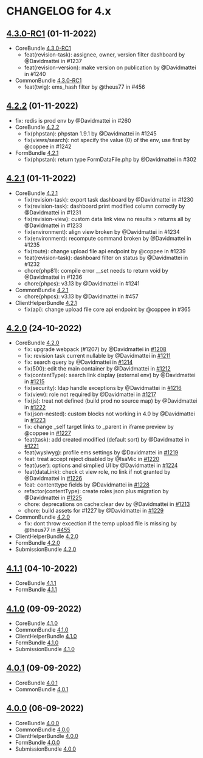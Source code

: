 CHANGELOG for 4.x
===================

## [4.3.0-RC1](https://github.com/ems-project/elasticms/releases/tag/4.3.0-RC1) (01-11-2022)
  * CoreBundle [4.3.0-RC1](https://github.com/ems-project/EMSCoreBundle/releases/tag/4.3.0-RC1)
    * feat(revision-task): assignee, owner, version filter dashboard by @Davidmattei in #1237
    * feat(revision-version): make version on publication by @Davidmattei in #1240
  * CommonBundle [4.3.0-RC1](https://github.com/ems-project/EMSCommonBundle/releases/tag/4.3.0-RC1)
    * feat(twig): ems_hash filter by @theus77 in #456

## [4.2.2](https://github.com/ems-project/elasticms/releases/tag/4.2.2) (01-11-2022)
  * fix: redis is prod env by @Davidmattei in #260
  * CoreBundle [4.2.2](https://github.com/ems-project/EMSCoreBundle/releases/tag/4.2.2)
    * fix(phpstan): phpstan 1.9.1 by @Davidmattei in #1245
    * fix(views/search): not specify the value (0) of the env, use first by @coppee in #1242
  * FormBundle [4.2.1](https://github.com/ems-project/EMSFormBundle/releases/tag/4.2.1)
    * fix(phpstan): return type FormDataFile.php by @Davidmattei in #302

## [4.2.1](https://github.com/ems-project/elasticms/releases/tag/4.2.1) (01-11-2022)
  * CoreBundle [4.2.1](https://github.com/ems-project/EMSCoreBundle/releases/tag/4.2.1)
    * fix(revision-task): export task dashboard by @Davidmattei in #1230
    * fix(revision-task): dashboard print modified column correctly by @Davidmattei in #1231
    * fix(revision-view): custom data link view no results > returns all by @Davidmattei in #1233
    * fix(environment): align view broken by @Davidmattei in #1234
    * fix(environment): recompute command broken by @Davidmattei in #1235
    * fix(route): change upload file api endpoint by @coppee in #1239   
    * feat(revision-task): dashboard filter on status by @Davidmattei in #1232
    * chore(php81): compile error __set needs to return void by @Davidmattei in #1236
    * chore(phpcs): v3.13 by @Davidmattei in #1241
  * CommonBundle [4.2.1](https://github.com/ems-project/EMSCommonBundle/releases/tag/4.2.1)
    * chore(phpcs): v3.13 by @Davidmattei in #457
  * ClientHelperBundle [4.2.1](https://github.com/ems-project/EMSClientHelperBundle/releases/tag/4.2.1)
    * fix(api): change upload file core api endpoint by @coppee in #365

## [4.2.0](https://github.com/ems-project/elasticms/releases/tag/4.2.0) (24-10-2022)
  * CoreBundle [4.2.0](https://github.com/ems-project/EMSCoreBundle/releases/tag/4.2.0)
    * fix: upgrade webpack (#1207) by @Davidmattei in [#1208](https://github.com/ems-project/EMSCoreBundle/pull/1208)
    * fix: revision task current nullable by @Davidmattei in [#1211](https://github.com/ems-project/EMSCoreBundle/pull/1211)
    * fix: search query by @Davidmattei in [#1214](https://github.com/ems-project/EMSCoreBundle/pull/1214)
    * fix(500): edit the main container by @Davidmattei in [#1212](https://github.com/ems-project/EMSCoreBundle/pull/1212)
    * fix(contentType): search link display (external env) by @Davidmattei in [#1215](https://github.com/ems-project/EMSCoreBundle/pull/1215)
    * fix(security): ldap handle exceptions by @Davidmattei in [#1216](https://github.com/ems-project/EMSCoreBundle/pull/1216)
    * fix(view): role not required by @Davidmattei in [#1217](https://github.com/ems-project/EMSCoreBundle/pull/1217)
    * fix(js): treat not defined (build prod no source map) by @Davidmattei in [#1222](https://github.com/ems-project/EMSCoreBundle/pull/1222)
    * fix(json-nested): custom blocks not working in 4.0 by @Davidmattei in [#1223](https://github.com/ems-project/EMSCoreBundle/pull/1223)
    * fix: change _self target links to _parent in iframe preview by @coppee in [#1227](https://github.com/ems-project/EMSCoreBundle/pull/1227)
    * feat(task): add created modified (default sort) by @Davidmattei in [#1221](https://github.com/ems-project/EMSCoreBundle/pull/1221)
    * feat(wysiwyg): profile ems settings by @Davidmattei in [#1219](https://github.com/ems-project/EMSCoreBundle/pull/1219)
    * feat: treat accept reject disabled by @IsaMic in [#1220](https://github.com/ems-project/EMSCoreBundle/pull/1220)
    * feat(user): options and simplied UI by @Davidmattei in [#1224](https://github.com/ems-project/EMSCoreBundle/pull/1224)
    * feat(dataLink): check ct view role, no link if not granted by @Davidmattei in [#1226](https://github.com/ems-project/EMSCoreBundle/pull/1226)
    * feat: contenttype fields by @Davidmattei in [#1228](https://github.com/ems-project/EMSCoreBundle/pull/1228)
    * refactor(contentType): create roles json plus migration by @Davidmattei in [#1225](https://github.com/ems-project/EMSCoreBundle/pull/1225)
    * chore: deprecations on cache:clear dev by @Davidmattei in [#1213](https://github.com/ems-project/EMSCoreBundle/pull/1213)
    * chore: build assets for #1227 by @Davidmattei in [#1229](https://github.com/ems-project/EMSCoreBundle/pull/1229)
  * CommonBundle [4.2.0](https://github.com/ems-project/EMSCommonBundle/releases/tag/4.2.0)
    * fix: dont throw excection if the temp upload file is missing by @theus77 in [#455](https://github.com/ems-project/EMSCommonBundle/pull/455)
  * ClientHelperBundle [4.2.0](https://github.com/ems-project/EMSClientHelperBundle/releases/tag/4.2.0)
  * FormBundle [4.2.0](https://github.com/ems-project/EMSFormBundle/releases/tag/4.2.0)
  * SubmissionBundle [4.2.0](https://github.com/ems-project/SubmissionBundle/releases/tag/4.2.0)

## [4.1.1](https://github.com/ems-project/elasticms/releases/tag/4.1.1) (04-10-2022)
  * CoreBundle [4.1.1](https://github.com/ems-project/EMSCoreBundle/releases/tag/4.1.1)
  * FormBundle [4.1.1](https://github.com/ems-project/EMSFormBundle/releases/tag/4.1.1)

## [4.1.0](https://github.com/ems-project/elasticms/releases/tag/4.1.0) (09-09-2022)
  * CoreBundle [4.1.0](https://github.com/ems-project/EMSCoreBundle/releases/tag/4.1.0)
  * CommonBundle [4.1.0](https://github.com/ems-project/EMSCommonBundle/releases/tag/4.1.0)
  * ClientHelperBundle [4.1.0](https://github.com/ems-project/EMSClientHelperBundle/releases/tag/4.1.0)
  * FormBundle [4.1.0](https://github.com/ems-project/EMSFormBundle/releases/tag/4.1.0)
  * SubmissionBundle [4.1.0](https://github.com/ems-project/SubmissionBundle/releases/tag/4.1.0)

## [4.0.1](https://github.com/ems-project/elasticms/releases/tag/4.0.1) (09-09-2022)
  * CoreBundle [4.0.1](https://github.com/ems-project/EMSCoreBundle/releases/tag/4.0.1)
  * CommonBundle [4.0.1](https://github.com/ems-project/EMSCommonBundle/releases/tag/4.0.1)

## [4.0.0](https://github.com/ems-project/elasticms/releases/tag/4.0.0) (06-09-2022)
  * CoreBundle [4.0.0](https://github.com/ems-project/EMSCoreBundle/releases/tag/4.0.0)
  * CommonBundle [4.0.0](https://github.com/ems-project/EMSCommonBundle/releases/tag/4.0.0)
  * ClientHelperBundle [4.0.0](https://github.com/ems-project/EMSClientHelperBundle/releases/tag/4.0.0)
  * FormBundle [4.0.0](https://github.com/ems-project/EMSFormBundle/releases/tag/4.0.0)
  * SubmissionBundle [4.0.0](https://github.com/ems-project/SubmissionBundle/releases/tag/4.0.0)